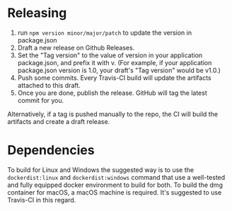 # Releasing

1. run `npm version minor/major/patch` to update the version in package.json
1. Draft a new release on Github Releases. 
2. Set the "Tag version" to the value of version in your application package.json, and prefix it with v. (For example, if your application package.json version is 1.0, your draft's "Tag version" would be v1.0.)
3. Push some commits. Every Travis-CI build will update the artifacts attached to this draft.
4. Once you are done, publish the release. GitHub will tag the latest commit for you.

Alternatively, if a tag is pushed manually to the repo, the CI will build the artifacts and create a draft release.

# Dependencies

To build for Linux and Windows the suggested way is to use the `dockerdist:linux` and `dockerdist:windows` command that use a well-tested and fully equipped docker environment to build for both.
To build the dmg container for macOS, a macOS machine is required. It's suggested to use Travis-CI in this regard.
